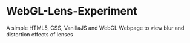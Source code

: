 # WebGL-Lens-Experiment
A simple HTML5, CSS, VanillaJS and WebGL Webpage to view blur and distortion effects of lenses
